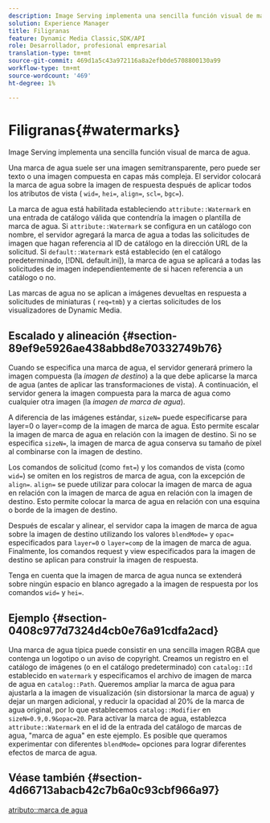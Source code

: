 ```yaml
---
description: Image Serving implementa una sencilla función visual de marca de agua.
solution: Experience Manager
title: Filigranas
feature: Dynamic Media Classic,SDK/API
role: Desarrollador, profesional empresarial
translation-type: tm+mt
source-git-commit: 469d1a5c43a972116a8a2efb0de5708800130a99
workflow-type: tm+mt
source-wordcount: '469'
ht-degree: 1%

---
```



# Filigranas{#watermarks}

Image Serving implementa una sencilla función visual de marca de agua.

Una marca de agua suele ser una imagen semitransparente, pero puede ser texto o una imagen compuesta en capas más compleja. El servidor colocará la marca de agua sobre la imagen de respuesta después de aplicar todos los atributos de vista ( `wid=`, `hei=`, `align=`, `scl=`, `bgc=`).

La marca de agua está habilitada estableciendo `attribute::Watermark` en una entrada de catálogo válida que contendría la imagen o plantilla de marca de agua. Si `attribute::Watermark` se configura en un catálogo con nombre, el servidor agregará la marca de agua a todas las solicitudes de imagen que hagan referencia al ID de catálogo en la dirección URL de la solicitud. Si `default::Watermark` está establecido (en el catálogo predeterminado, [!DNL default.ini]), la marca de agua se aplicará a todas las solicitudes de imagen independientemente de si hacen referencia a un catálogo o no.

Las marcas de agua no se aplican a imágenes devueltas en respuesta a solicitudes de miniaturas ( `req=tmb`) y a ciertas solicitudes de los visualizadores de Dynamic Media.

## Escalado y alineación {#section-89ef9e5926ae438abbd8e70332749b76}

Cuando se especifica una marca de agua, el servidor generará primero la imagen compuesta (la *imagen de destino*) a la que debe aplicarse la marca de agua (antes de aplicar las transformaciones de vista). A continuación, el servidor genera la imagen compuesta para la marca de agua como cualquier otra imagen (la *imagen de marca de agua*).

A diferencia de las imágenes estándar, `sizeN=` puede especificarse para layer=0 o layer=comp de la imagen de marca de agua. Esto permite escalar la imagen de marca de agua en relación con la imagen de destino. Si no se especifica `sizeN=`, la imagen de marca de agua conserva su tamaño de píxel al combinarse con la imagen de destino.

Los comandos de solicitud (como `fmt=`) y los comandos de vista (como `wid=`) se omiten en los registros de marca de agua, con la excepción de `align=`. `align=` se puede utilizar para colocar la imagen de marca de agua en relación con la imagen de marca de agua en relación con la imagen de destino. Esto permite colocar la marca de agua en relación con una esquina o borde de la imagen de destino.

Después de escalar y alinear, el servidor capa la imagen de marca de agua sobre la imagen de destino utilizando los valores `blendMode=` y `opac=` especificados para `layer=0` o `layer=comp` de la imagen de marca de agua. Finalmente, los comandos request y view especificados para la imagen de destino se aplican para construir la imagen de respuesta.

Tenga en cuenta que la imagen de marca de agua nunca se extenderá sobre ningún espacio en blanco agregado a la imagen de respuesta por los comandos `wid=` y `hei=`.

## Ejemplo {#section-0408c977d7324d4cb0e76a91cdfa2acd}

Una marca de agua típica puede consistir en una sencilla imagen RGBA que contenga un logotipo o un aviso de copyright. Creamos un registro en el catálogo de imágenes (o en el catálogo predeterminado) con `catalog::Id` establecido en `watermark` y especificamos el archivo de imagen de marca de agua en `catalog::Path`. Queremos ampliar la marca de agua para ajustarla a la imagen de visualización (sin distorsionar la marca de agua) y dejar un margen adicional, y reducir la opacidad al 20% de la marca de agua original, por lo que establecemos `catalog::Modifier` en `sizeN=0.9,0.9&opac=20`. Para activar la marca de agua, establezca `attribute::Watermark` en el id de la entrada del catálogo de marcas de agua, &quot;marca de agua&quot; en este ejemplo. Es posible que queramos experimentar con diferentes `blendMode=` opciones para lograr diferentes efectos de marca de agua.

## Véase también {#section-4d66713abacb42c7b6a0c93cbf966a97}

[atributo::marca de agua](../../../../../is-api/image-catalog/image-serving-api-ref/c-image-catalog-reference/c-attributes-reference/r-watermark.md#reference-942b50acb2dd43a5ae498dc41ea9ac9b)
